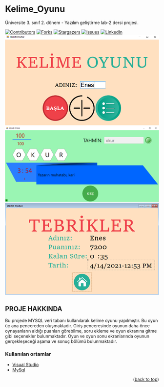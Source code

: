 # Kelime_Oyunu
Üniversite 3. sınıf 2. dönem - Yazılım geliştirme lab-2 dersi projesi.

<div id="top"></div>

[![Contributors][contributors-shield]][contributors-url]
[![Forks][forks-shield]][forks-url]
[![Stargazers][stars-shield]][stars-url]
[![Issues][issues-shield]][issues-url]
[![LinkedIn][linkedin-shield]][linkedin-url]
[![Product Name Screen Shot][product-screenshot]](https://example.com)
[![Product Name Screen Shot][product-screenshot2]](https://example.com)
[![Product Name Screen Shot][product-screenshot3]](https://example.com)

<!-- PROJE HAKKINDA -->
## PROJE HAKKINDA

Bu projede MYSQL veri tabanı kullanılarak kelime oyunu
yapılmıştır. Bu oyun üç ana pencereden oluşmaktadır. Giriş
penceresinde oyunun daha önce oynayanların aldığı puanları görebilme, soru ekleme ve oyun ekranına gitme gibi seçenekler bulunmaktadır. Oyun ve oyun sonu ekranlarında
oyunun gerçekleşeceği aşama ve sonuç bölümü bulunmaktadır.


### Kullanılan ortamlar

* [Visual Studio](https://visualstudio.microsoft.com/)
* [MySql](https://www.mysql.com/)


<p align="right">(<a href="#top">back to top</a>)</p>

[contributors-shield]: https://img.shields.io/github/contributors/EnesGelmez/Kelime_Oyunu.svg?style=for-the-badge
[contributors-url]: https://github.com/EnesGelmez/Kelime_Oyunu/graphs/contributors
[forks-shield]: https://img.shields.io/github/forks/EnesGelmez/Kelime_Oyunu.svg?style=for-the-badge
[forks-url]: https://github.com/EnesGelmez/Kelime_Oyunu/network/members
[stars-shield]: https://img.shields.io/github/stars/EnesGelmez/Kelime_Oyunu.svg?style=for-the-badge
[stars-url]: https://github.com/EnesGelmez/Kelime_Oyunu/stargazers
[issues-shield]: https://img.shields.io/github/issues/EnesGelmez/Kelime_Oyunu.svg?style=for-the-badge
[issues-url]: https://github.com/EnesGelmez/Kelime_Oyunu/issues
[linkedin-shield]: https://img.shields.io/badge/-LinkedIn-black.svg?style=for-the-badge&logo=linkedin&colorB=555
[linkedin-url]: https://www.linkedin.com/in/enes-gelmez-514397197/
[product-screenshot]: giriş.png
[product-screenshot2]: oyun.png
[product-screenshot3]: oyunsonu.png
